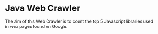 # Java Web Crawler

The aim of this Web Crawler is to count the top 5 Javascript libraries used in
web pages found on Google.

